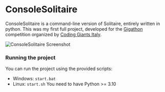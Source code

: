 # ConsoleSolitaire
ConsoleSolitaire is a command-line version of Solitaire, entirely written in python. This was my first full project, developed for the [Gigathon](https://gigathon.it/) competition organized by [Coding Giants Italy](https://codinggiants.it/).

![ConsoleSolitaire Screenshot](https://github.com/user-attachments/assets/a85208ab-c475-407b-9e30-a6849bc09631)

### Running the project
You can run the project using the provided scripts:
- Windows: `start.bat`
- Linux: `start.sh`
You need to have Python >= 3.10
